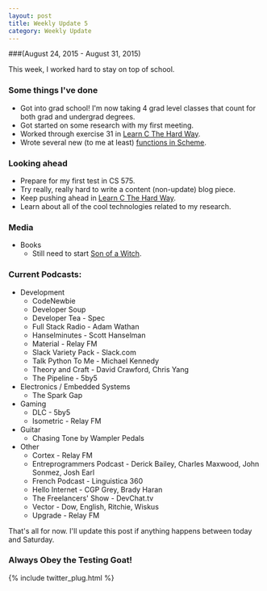 ```yaml
---
layout: post
title: Weekly Update 5
category: Weekly Update
---
```

###(August 24, 2015 - August 31, 2015)

This week, I worked hard to stay on top of school.

### Some things I've done
* Got into grad school! I'm now taking 4 grad level classes that count for both grad and undergrad degrees.
* Got started on some research with my first meeting.
* Worked through exercise 31 in [Learn C The Hard Way](http://c.learncodethehardway.org/book/).
* Wrote several new (to me at least) [functions in Scheme](https://github.com/kylegalloway/CS503).

### Looking ahead
* Prepare for my first test in CS 575.
* Try really, really hard to write a content (non-update) blog piece.
* Keep pushing ahead in [Learn C The Hard Way](http://c.learncodethehardway.org/book/).
* Learn about all of the cool technologies related to my research.

### Media
* Books
    * Still need to start [Son of a Witch](https://www.goodreads.com/book/show/13521.Son_of_a_Witch).

### Current Podcasts:
* Development
    * CodeNewbie
    * Developer Soup
    * Developer Tea - Spec
    * Full Stack Radio - Adam Wathan
    * Hanselminutes - Scott Hanselman
    * Material - Relay FM
    * Slack Variety Pack - Slack.com
    * Talk Python To Me - Michael Kennedy
    * Theory and Craft - David Crawford, Chris Yang
    * The Pipeline - 5by5
* Electronics / Embedded Systems
    * The Spark Gap
* Gaming
    * DLC - 5by5
    * Isometric - Relay FM
* Guitar
    * Chasing Tone by Wampler Pedals
* Other
    * Cortex - Relay FM
    * Entreprogrammers Podcast - Derick Bailey, Charles Maxwood, John Sonmez, Josh Earl
    * French Podcast - Linguistica 360
    * Hello Internet - CGP Grey, Brady Haran
    * The Freelancers' Show - DevChat.tv
    * Vector - Dow, English, Ritchie, Wiskus
    * Upgrade - Relay FM


That's all for now. I'll update this post if anything happens between today and Saturday.

### Always Obey the Testing Goat!

{% include twitter_plug.html %}
